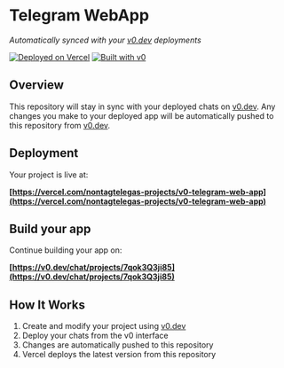# Telegram WebApp

*Automatically synced with your [v0.dev](https://v0.dev) deployments*

[![Deployed on Vercel](https://img.shields.io/badge/Deployed%20on-Vercel-black?style=for-the-badge&logo=vercel)](https://vercel.com/nontagtelegas-projects/v0-telegram-web-app)
[![Built with v0](https://img.shields.io/badge/Built%20with-v0.dev-black?style=for-the-badge)](https://v0.dev/chat/projects/7qok3Q3ji85)

## Overview

This repository will stay in sync with your deployed chats on [v0.dev](https://v0.dev).
Any changes you make to your deployed app will be automatically pushed to this repository from [v0.dev](https://v0.dev).

## Deployment

Your project is live at:

**[https://vercel.com/nontagtelegas-projects/v0-telegram-web-app](https://vercel.com/nontagtelegas-projects/v0-telegram-web-app)**

## Build your app

Continue building your app on:

**[https://v0.dev/chat/projects/7qok3Q3ji85](https://v0.dev/chat/projects/7qok3Q3ji85)**

## How It Works

1. Create and modify your project using [v0.dev](https://v0.dev)
2. Deploy your chats from the v0 interface
3. Changes are automatically pushed to this repository
4. Vercel deploys the latest version from this repository
